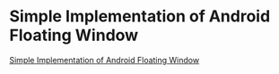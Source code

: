 # Simple Implementation of Android Floating Window
[Simple Implementation of Android Floating Window](https://aiwithcloud.com/2022/09/16/simple_implementation_of_android_floating_window/)